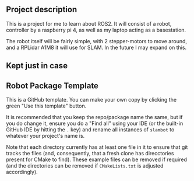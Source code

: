 ## Project description
This is a project for me to learn about ROS2. It will consist of a robot, controller by a raspberry pi 4, as well as my laptop acting as a basestation.

The robot itself will be fairly simple, with 2 stepper-motors to move around, and a RPLidar A1M8 it will use for SLAM. In the future I may expand on this.



## Kept just in case
## Robot Package Template

This is a GitHub template. You can make your own copy by clicking the green "Use this template" button.

It is recommended that you keep the repo/package name the same, but if you do change it, ensure you do a "Find all" using your IDE (or the built-in GitHub IDE by hitting the `.` key) and rename all instances of `slambot` to whatever your project's name is.

Note that each directory currently has at least one file in it to ensure that git tracks the files (and, consequently, that a fresh clone has direcctories present for CMake to find). These example files can be removed if required (and the directories can be removed if `CMakeLists.txt` is adjusted accordingly).
